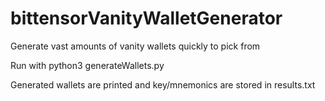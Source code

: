 # bittensorVanityWalletGenerator
Generate vast amounts of vanity wallets quickly to pick from

Run with python3 generateWallets.py

Generated wallets are printed and key/mnemonics are stored in results.txt
